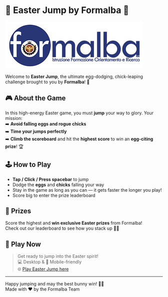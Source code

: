 # 🐣 Easter Jump by Formalba 🐰

![Easter Jump Logo](./logo.png) <!-- Replace with actual path to the logo -->

Welcome to **Easter Jump**, the ultimate egg-dodging, chick-leaping challenge brought to you by **Formalba**! 🎉

## 🎮 About the Game

In this high-energy Easter game, you must **jump** your way to glory. Your mission:  
➡️ **Avoid falling eggs and rogue chicks**  
➡️ **Time your jumps perfectly**  
➡️ **Climb the scoreboard** and hit the **highest score** to win an **egg-citing prize**! 🏆

## 🕹️ How to Play

- **Tap / Click / Press spacebar** to jump  
- Dodge the **eggs** and **chicks** falling your way  
- Stay in the game as long as you can — it gets faster the longer you play!  
- Score big to enter the prize leaderboard

## 🎁 Prizes

Score the highest and **win exclusive Easter prizes** from Formalba!  
Check out our leaderboard to see how you stack up 🐇🔥

## 📱 Play Now

> Get ready to jump into the Easter spirit!  
> 💻 Desktop & 📱 Mobile-friendly  
> 🌐 [Play Easter Jump here](#atlasanatomy.github.io/Pasqua_Formalba/)

---

Happy jumping and may the best bunny win! 🐣✨  
Made with ❤️ by the Formalba Team
